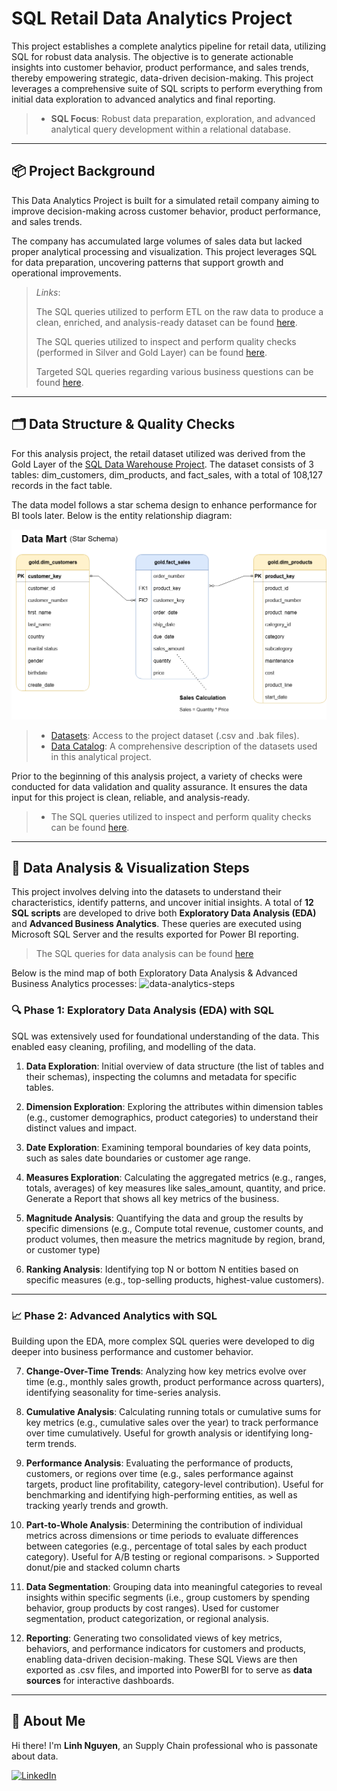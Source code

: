 # SQL Retail Data Analytics Project

This project establishes a complete analytics pipeline for retail data, utilizing SQL for robust data analysis. The objective is to generate actionable insights into customer behavior, product performance, and sales trends, thereby empowering strategic, data-driven decision-making. This project leverages a comprehensive suite of SQL scripts to perform everything from initial data exploration to advanced analytics and final reporting.

> - **SQL Focus**: Robust data preparation, exploration, and advanced analytical query development within a relational database.

---

## 📦 Project Background

This Data Analytics Project is built for a simulated retail company aiming to improve decision-making across customer behavior, product performance, and sales trends.

The company has accumulated large volumes of sales data but lacked proper analytical processing and visualization. This project leverages SQL for data preparation, uncovering patterns that support growth and operational improvements.

> *Links*:
> 
> The SQL queries utilized to perform ETL on the raw data to produce a clean, enriched, and analysis-ready dataset can be found [here](https://github.com/KLinh62/SQL-Data-Warehouse-Project/tree/main/scripts).
> 
> The SQL queries utilized to inspect and perform quality checks (performed in Silver and Gold Layer) can be found [here](https://github.com/KLinh62/SQL-Data-Warehouse-Project/tree/main/tests).
> 
> Targeted SQL queries regarding various business questions can be found [here](https://github.com/KLinh62/SQL-PowerBI-Data-Analytics-Project/tree/main/scripts).

---
## 🗂️ Data Structure & Quality Checks
For this analysis project, the retail dataset utilized was derived from the Gold Layer of the [SQL Data Warehouse Project](https://github.com/KLinh62/SQL-Data-Warehouse-Project). The dataset consists of 3 tables: dim_customers, dim_products, and fact_sales, with a total of 108,127 records in the fact table. 

The data model follows a star schema design to enhance performance for BI tools later. Below is the entity relationship diagram:

![data-model](https://github.com/KLinh62/SQL-Data-Warehouse-Project/blob/main/docs/data_model.png)

> - [Datasets](https://github.com/KLinh62/SQL-PowerBI-Data-Analytics-Project/tree/main/datasets): Access to the project dataset (.csv and .bak files).
> - [Data Catalog](https://github.com/KLinh62/SQL-Data-Warehouse-Project/blob/main/docs/data_catalog.md): A comprehensive description of the datasets used in this analytical project.

Prior to the beginning of this analysis project, a variety of checks were conducted for data validation and quality assurance. It ensures the data input for this project is clean, reliable, and analysis-ready.  

> - The SQL queries utilized to inspect and perform quality checks can be found [here](https://github.com/KLinh62/SQL-Data-Warehouse-Project/tree/main/tests). 

---
## 🧠 Data Analysis & Visualization Steps

This project involves delving into the datasets to understand their characteristics, identify patterns, and uncover initial insights. A total of **12 SQL scripts** are developed to drive both **Exploratory Data Analysis (EDA)** and **Advanced Business Analytics**. These queries are executed using Microsoft SQL Server and the results exported for Power BI reporting.

> The SQL queries for data analysis can be found [here](https://github.com/KLinh62/SQL-PowerBI-Data-Analytics-Project/tree/main/scripts)

Below is the mind map of both Exploratory Data Analysis & Advanced Business Analytics processes:
![data-analytics-steps](https://github.com/KLinh62/SQL-PowerBI-Data-Analytics-Project/blob/main/docs/data-analytics-steps.png)

### 🔍 Phase 1: Exploratory Data Analysis (EDA) with SQL

SQL was extensively used for foundational understanding of the data. This enabled easy cleaning, profiling, and modelling of the data.

1. **Data Exploration**: Initial overview of data structure (the list of tables and their schemas), inspecting the columns and metadata for specific tables.

2. **Dimension Exploration**: Exploring the attributes within dimension tables (e.g., customer demographics, product categories) to understand their distinct values and impact.

3. **Date Exploration**: Examining temporal boundaries of key data points, such as sales date boundaries or customer age range.

4. **Measures Exploration**: Calculating the aggregated metrics (e.g., ranges, totals, averages) of key measures like sales_amount, quantity, and price.  Generate a Report that shows all key metrics of the business.

5. **Magnitude Analysis**: Quantifying the data and group the results by specific dimensions (e.g., Compute total revenue, customer counts, and product volumes, then measure the metrics magnitude by region, brand, or customer type)

6. **Ranking Analysis**: Identifying top N or bottom N entities based on specific measures (e.g., top-selling products, highest-value customers).

---

### 📈 Phase 2: Advanced Analytics with SQL

Building upon the EDA, more complex SQL queries were developed to dig deeper into business performance and customer behavior.

7. **Change-Over-Time Trends**: Analyzing how key metrics evolve over time (e.g., monthly sales growth, product performance across quarters), identifying seasonality for time-series analysis.

8. **Cumulative Analysis**: Calculating running totals or cumulative sums for key metrics (e.g., cumulative sales over the year) to track performance over time cumulatively. Useful for growth analysis or identifying long-term trends.

9. **Performance Analysis**: Evaluating the performance of products, customers, or regions over time (e.g., sales performance against targets, product line profitability, category-level contribution). Useful for benchmarking and identifying high-performing entities, as well as tracking yearly trends and growth.

10. **Part-to-Whole Analysis**: Determining the contribution of individual metrics across dimensions or time periods to evaluate differences between categories (e.g., percentage of total sales by each product category). Useful for A/B testing or regional comparisons. > Supported donut/pie and stacked column charts

11. **Data Segmentation**: Grouping data into meaningful categories to reveal insights within specific segments (i.e., group customers by spending behavior, group products by cost ranges). Used for customer segmentation, product categorization, or regional analysis.

12. **Reporting**: Generating two consolidated views of key metrics, behaviors, and performance indicators for customers and products, enabling data-driven decision-making. These SQL Views are then exported as .csv files, and imported into PowerBI for to serve as **data sources** for interactive dashboards.

---

## 🌟 About Me

Hi there! I'm **Linh Nguyen**, an Supply Chain professional who is passonate about data.

[![LinkedIn](https://img.shields.io/badge/LinkedIn-0077B5?style=for-the-badge&logo=linkedin&logoColor=white)](https://www.linkedin.com/in/kh%C3%A1nh-linh-nguy%E1%BB%85n-346115176/)

